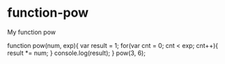 # function-pow
My function pow

function pow(num, exp){
  var result = 1;
  for(var cnt = 0; cnt < exp; cnt++){
    result *= num;
  }
  console.log(result);
}
pow(3, 6);
